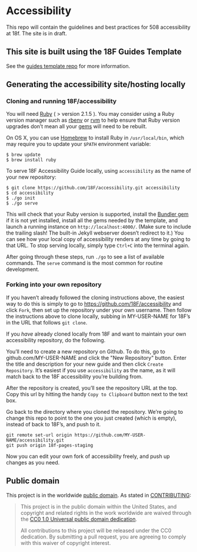 # Accessibility
This repo will contain the guidelines and best practices for 508 accessibility at 18f. 
The site is in draft.

## This site is built using the 18F Guides Template

See the [guides template repo](https://github.com/18f/guides-template) for more information.

## Generating the accessibility site/hosting locally

### Cloning and running 18F/accessibility

You will need [Ruby](https://www.ruby-lang.org) ( > version 2.1.5 ). You may
consider using a Ruby version manager such as
[rbenv](https://github.com/sstephenson/rbenv) or [rvm](https://rvm.io/) to
help ensure that Ruby version upgrades don’t mean all your
[gems](https://rubygems.org/) will need to be rebuilt.

On OS X, you can use [Homebrew](http://brew.sh/) to install Ruby in
`/usr/local/bin`, which may require you to update your `$PATH` environment
variable:

```shell
$ brew update
$ brew install ruby
```

To serve 18F Accessibility Guide locally, using `accessibility` as the name of your new repository:

```shell
$ git clone https://github.com/18F/accessibility.git accessibility
$ cd accessibility
$ ./go init
$ ./go serve
```

This will check that your Ruby version is supported, install the [Bundler
gem](http://bundler.io/) if it is not yet installed, install all the gems
needed by the template, and launch a running instance on
`http://localhost:4000/`. (Make sure to include the trailing slash! The built-in
Jekyll webserver doesn’t redirect to it.) You can see how your local copy of accessibility renders
at any time by going to that URL. To stop serving locally, simply type `Ctrl+C`
into the terminal again.

After going through these steps, run `./go` to see a list of available
commands. The `serve` command is the most common for routine development.

### Forking into your own repository

If you haven’t already followed the cloning instructions above, the easiest way to do this is simply to go to https://github.com/18F/accessibility and click `Fork`, then set up the repository under your own username. Then follow the instructions above to clone locally, subbing in MY-USER-NAME for 18F’s in the URL that follows `git clone`.

If you _have_ already cloned locally from 18F and want to maintain your own accessibility repository, do the following.

You’ll need to create a new repository on Github. To do this, go to github.com/MY-USER-NAME and click the "New Repository" button. Enter the title and description for your new guide and then click `Create Repository`. It’s easiest if you use `accessibility` as the name, as it will match back to the 18F accessibility you’re building from.

After the repository is created, you’ll see the repository URL at the top. Copy this url by hitting the handy `Copy to Clipboard` button next to the text box.

Go back to the directory where you cloned the repository. We’re going to change this repo to point to the one you just created (which is empty), instead of back to 18F’s, and push to it.
```
git remote set-url origin https://github.com/MY-USER-NAME/accessibility.git
git push origin 18f-pages-staging
```

Now you can edit your own fork of accessibility freely, and push up changes as you need.

## Public domain

This project is in the worldwide [public domain](LICENSE.md). As stated in [CONTRIBUTING](CONTRIBUTING.md):

> This project is in the public domain within the United States, and copyright and related rights in the work worldwide are waived through the [CC0 1.0 Universal public domain dedication](https://creativecommons.org/publicdomain/zero/1.0/).
>
> All contributions to this project will be released under the CC0
>dedication. By submitting a pull request, you are agreeing to comply
>with this waiver of copyright interest.
